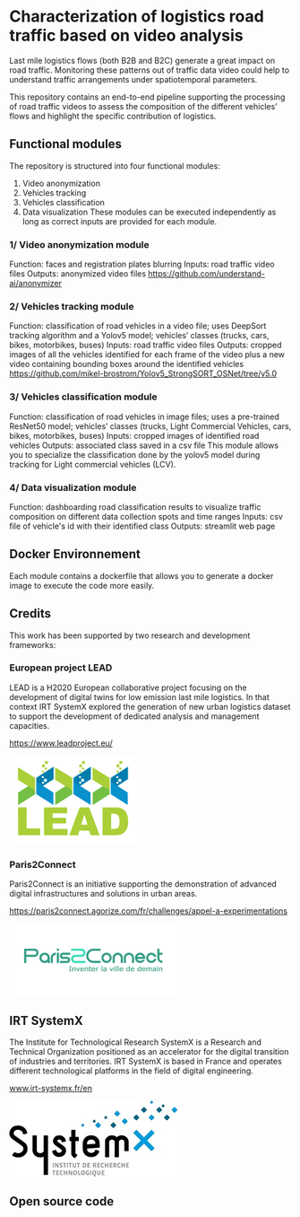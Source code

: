 # Characterization of logistics road traffic based on video analysis

Last mile logistics flows (both B2B and B2C) generate a great impact on road traffic. Monitoring these patterns out of traffic data video could help to understand traffic arrangements under spatiotemporal parameters.

This repository contains an end-to-end pipeline supporting the processing of road traffic videos to assess the composition of the different vehicles’ flows and highlight the specific contribution of logistics.

## Functional modules
The repository is structured into four functional modules:
1.	Video anonymization
2.	Vehicles tracking
3.	Vehicles classification
4.	Data visualization
These modules can be executed independently as long as correct inputs are provided for each module.


### 1/ Video anonymization module
Function: faces and registration plates blurring
Inputs: road traffic video files
Outputs: anonymized video files
https://github.com/understand-ai/anonymizer

### 2/ Vehicles tracking module
Function: classification of road vehicles in a video file; uses DeepSort tracking algorithm and a Yolov5 model; vehicles’ classes (trucks, cars, bikes, motorbikes, buses)
Inputs: road traffic video files
Outputs: cropped images of all the vehicles identified for each frame of the video plus a new video containing bounding boxes around the identified vehicles
https://github.com/mikel-brostrom/Yolov5_StrongSORT_OSNet/tree/v5.0 


### 3/ Vehicles classification module
Function: classification of road vehicles in image files; uses a pre-trained ResNet50 model; vehicles’ classes (trucks, Light Commercial Vehicles, cars, bikes, motorbikes, buses)
Inputs: cropped images of identified road vehicles 
Outputs: associated class saved in a csv file
This module allows you to specialize the classification done by the yolov5 model during tracking for Light commercial vehicles (LCV).


### 4/ Data visualization module
Function: dashboarding road classification results to visualize traffic composition on different data collection spots and time ranges
Inputs: csv file of vehicle's id with their identified class
Outputs: streamlit web page


## Docker Environnement

Each module contains a dockerfile that allows you to generate a docker image to execute the code more easily.


## Credits 
This work has been supported by two research and development frameworks:

### European project LEAD
LEAD is a H2020 European collaborative project focusing on the development of digital twins for low emission last mile logistics. In that context IRT SystemX explored the generation of new urban logistics dataset to support the development of dedicated analysis and management capacities.

https://www.leadproject.eu/

![LEAD project logo](images/logo_lead.png) 

### Paris2Connect
Paris2Connect is an initiative supporting the demonstration of advanced digital infrastructures and solutions in urban areas.

https://paris2connect.agorize.com/fr/challenges/appel-a-experimentations

![Paris2connect logo](images/logo_paris2connect.png) 
 
## IRT SystemX
The Institute for Technological Research SystemX is a Research and Technical Organization positioned as an accelerator for the digital transition of industries and territories.
IRT SystemX is based in France and operates different technological platforms in the field of digital engineering.

www.irt-systemx.fr/en 

![IRT SystemX logo](images/logo_systemX.jpg) 

## Open source code

